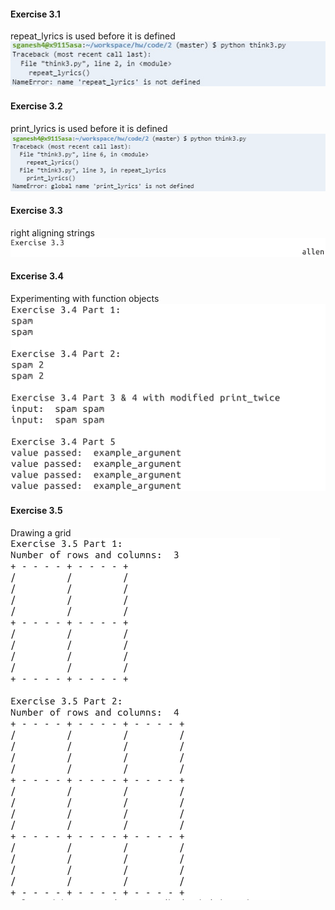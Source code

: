 #### Exercise 3.1  
repeat_lyrics is used before it is defined  
![](https://raw.githubusercontent.com/CSC591-MASE-ASA/x9115asa/master/hw/code/2/ASEHw2-1.png)

#### Exercise 3.2
print_lyrics is used before it is defined
![](https://raw.githubusercontent.com/CSC591-MASE-ASA/x9115asa/master/hw/code/2/ASEHw2-2.png)

#### Exercise 3.3
right aligning strings  
![](https://raw.githubusercontent.com/CSC591-MASE-ASA/x9115asa/master/hw/code/2/ASEHw2-3.png)

#### Excerise 3.4
Experimenting with function objects  
![](https://raw.githubusercontent.com/CSC591-MASE-ASA/x9115asa/master/hw/code/2/ASEHw2-4.png)

#### Exercise 3.5
Drawing a grid  
![](https://raw.githubusercontent.com/CSC591-MASE-ASA/x9115asa/master/hw/code/2/ASEHw2-5.png)

